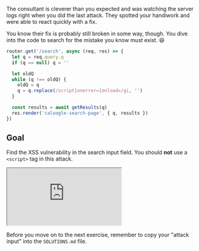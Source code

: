 The consultant is cleverer than you expected and was watching the server logs right when you did the last attack. They spotted your handiwork and were able to react quickly with a fix.

You know their fix is probably still broken in some way, though. You dive into the code to search for the mistake you know must exist. 😆

```js
router.get('/search', async (req, res) => {
  let q = req.query.q
  if (q == null) q = ''

  let oldQ
  while (q !== oldQ) {
    oldQ = q
    q = q.replace(/script|onerror=|onload=/gi, '')
  }

  const results = await getResults(q)
  res.render('caloogle-search-page', { q, results })
})
```

## Goal

Find the XSS vulnerability in the search input field. You should **not** use a `<script>` tag in this attack.

<iframe src='http://caloogle.xyz:4070'></iframe>

Before you move on to the next exercise, remember to copy your "attack input" into the `SOLUTIONS.md` file.
